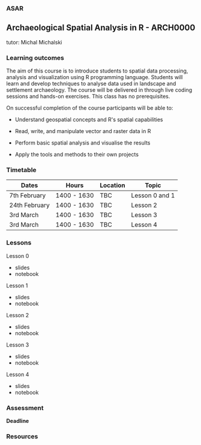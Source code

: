 ### ASAR
## Archaeological Spatial Analysis in R - ARCH0000

tutor: Michal Michalski

### Learning outcomes

The aim of this course is to introduce students to spatial data processing, analysis and visualization using R programming language. Students will learn and develop techniques to analyse data used in landscape and settlement archaeology. The course will be delivered in through live coding sessions and hands-on exercises. This class has no prerequisites.

On successful completion of the course participants will be able to:

-   Understand geospatial concepts and R's spatial capabilities

-   Read, write, and manipulate vector and raster data in R

-   Perform basic spatial analysis and visualise the results

-   Apply the tools and methods to their own projects

### Timetable

| Dates        | Hours       | Location | Topic          |
|--------------|-------------|----------|----------------|
| 7th February | 1400 - 1630 | TBC      | Lesson 0 and 1 |
| 24th February| 1400 - 1630 | TBC      | Lesson 2       |
| 3rd March    | 1400 - 1630 | TBC      | Lesson 3       |
| 3rd March    | 1400 - 1630 | TBC      | Lesson 4       |

### Lessons

Lesson 0

-   slides
-   notebook

Lesson 1

-   slides
-   notebook

Lesson 2

-   slides
-   notebook

Lesson 3

-   slides
-   notebook

Lesson 4

-   slides
-   notebook

### Assessment

**Deadline**

### Resources
